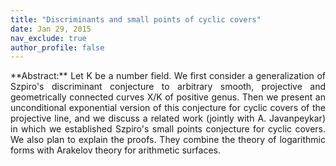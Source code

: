 ```yaml
---
title: "Discriminants and small points of cyclic covers"
date: Jan 29, 2015
nav_exclude: true
author_profile: false
---
```

<div style="text-align: justify !important; text-justify: inter-word;" markdown="1">
**Abstract:** Let K be a number field. We first consider a generalization of Szpiro's discriminant conjecture to arbitrary smooth, projective and geometrically connected curves X/K of positive genus. Then we present an unconditional exponential version of this conjecture for cyclic covers of the projective line, and we discuss a related work (jointly with A. Javanpeykar) in which we established Szpiro's small points conjecture for cyclic covers. We also plan to explain the proofs. They combine the theory of logarithmic forms with Arakelov theory for arithmetic surfaces. 

